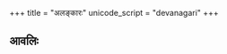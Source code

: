 +++
title = "अलङ्कारः"
unicode_script = "devanagari"
+++
## आवलिः
<div class="spreadsheet" src="../आवलिः.toml" fullHeightWithRowsPerScreen=8> </div>  

